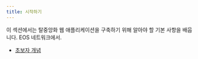 ```yaml
---
title: 시작하기
---
```


<head>
  <title>dApp 시작하기</title>
</head>

이 섹션에서는 탈중앙화 웹 애플리케이션을 구축하기 위해 알아야 할 기본 사항을 배웁니다.
EOS 네트워크에서.

- [초보자 개념](./10_beginner-concepts.md)
